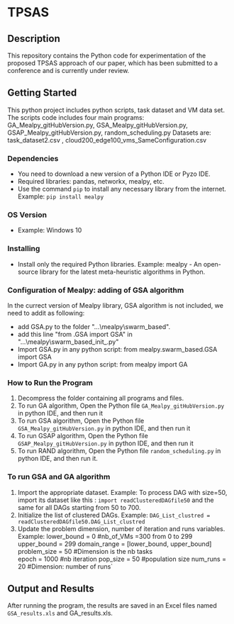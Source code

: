 # TPSAS

## Description
This repository contains the Python code for experimentation of the proposed TPSAS approach of our paper, which has been submitted to a conference and is currently under review.

## Getting Started
This python project includes python scripts, task dataset and VM data set. 
The scripts code includes four main programs:  
GA_Mealpy_gitHubVersion.py, GSA_Mealpy_gitHubVersion.py, GSAP_Mealpy_gitHubVersion.py, random_scheduling.py
Datasets are: task_dataset2.csv , cloud200_edge100_vms_SameConfiguration.csv

### Dependencies
- You need to download a new version of a Python IDE or Pyzo IDE.
- Required libraries: pandas, networkx, mealpy, etc.
- Use the command `pip` to install any necessary library from the internet. 
  Example: `pip install mealpy`

### OS Version
- Example: Windows 10

### Installing
- Install only the required Python libraries.
  Example: mealpy - An open-source library for the latest meta-heuristic algorithms in Python.

### Configuration of Mealpy: adding of GSA algorithm
In the currect version of Mealpy library, GSA algorithm is not included, we need to addit as following:
- add GSA.py to the folder "...\mealpy\swarm_based\".
- add this line "from .GSA import GSA" in  "...\mealpy\swarm_based\_init_.py"
- Import GSA.py in any python script: from mealpy.swarm_based.GSA  import GSA
- Import GA.py in any python script: from mealpy import GA
  
### How to Run the Program
1. Decompress the folder containing all programs and files.
2. To run GA algorithm, Open the Python file `GA_Mealpy_gitHubVersion.py` in python IDE, and then run it
3. To run GSA algorithm, Open the Python file `GSA_Mealpy_gitHubVersion.py` in python IDE, and then run it
4. To run GSAP algorithm, Open the Python file `GSAP_Mealpy_gitHubVersion.py` in python IDE, and then run it
5. To run RAND algorithm, Open the Python file `random_scheduling.py` in python IDE, and then run it.

### To run GSA and GA algorithm

1. Import the appropriate dataset.
   Example: To process DAG with size=50, import its dataset like this :   `import readClusteredDAGfile50`
   and the same for all DAGs starting from 50 to 700.   
3. Initialize the list of clustered DAGs.
   Example: `DAG_List_clustred = readClusteredDAGfile50.DAG_List_clustred`
4. Update the problem dimension, number of iteration and runs variables.
   Example: 
          lower_bound = 0       #nb_of_VMs =300 from 0 to 299
          upper_bound = 299
          domain_range = [lower_bound, upper_bound]
          problem_size = 50     #Dimension is the nb tasks          
          epoch = 1000          #nb iteration
          pop_size = 50         #population size
          num_runs = 20         #Dimension: number of runs`

## Output and Results

After running the program, the results are saved in an Excel files named `GSA_results.xls` and GA_results.xls.
